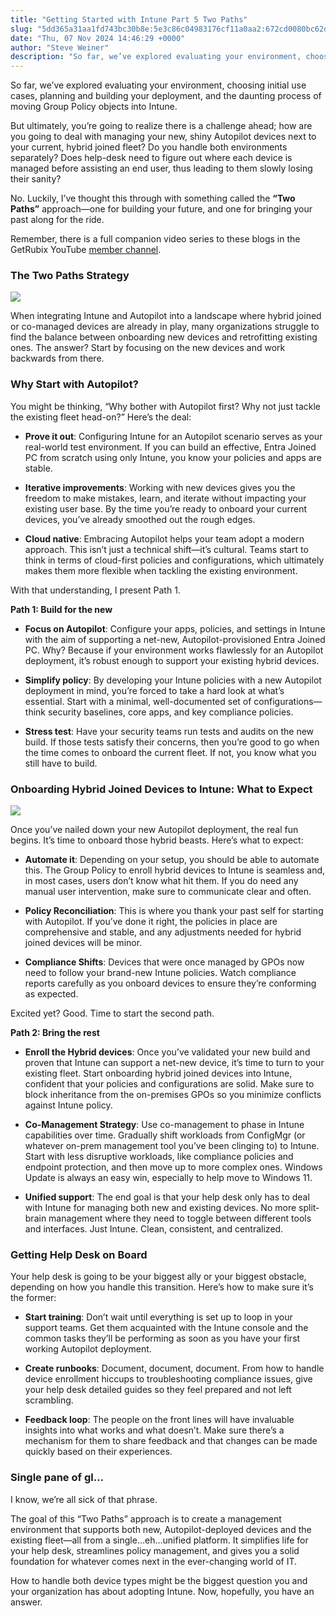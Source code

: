 ```yaml
---
title: "Getting Started with Intune Part 5 Two Paths"
slug: "5dd365a31aa1fd743bc30b8e:5e3c86c04983176cf11a0aa2:672cd0080bc62d0a6b1b7e90"
date: "Thu, 07 Nov 2024 14:46:29 +0000"
author: "Steve Weiner"
description: "So far, we’ve explored evaluating your environment, choosing initial use cases, planning and building your deployment, and the daunting process of moving Group Policy objects into Intune.But ultimately, you’re going to realize there is a challenge ahead; how are you going to deal with managing your new, shiny Autopilot devices"
---
```


So far, we’ve explored evaluating your environment, choosing initial use cases, planning and building your deployment, and the daunting process of moving Group Policy objects into Intune.

But ultimately, you’re going to realize there is a challenge ahead; how are you going to deal with managing your new, shiny Autopilot devices next to your current, hybrid joined fleet? Do you handle both environments separately? Does help-desk need to figure out where each device is managed before assisting an end user, thus leading to them slowly losing their sanity?

No. Luckily, I’ve thought this through with something called the **“Two Paths”** approach—one for building your future, and one for bringing your past along for the ride.

Remember, there is a full companion video series to these blogs in the GetRubix YouTube [member channel](https://www.youtube.com/playlist?list=UUMOF6q8UjlE5AFO52ht-G_L6A).

### The Two Paths Strategy

![](https://images.squarespace-cdn.com/content/v1/5dd365a31aa1fd743bc30b8e/49420d6e-e92d-4480-a445-b01c736dbac9/robot.png?format=1000w)

When integrating Intune and Autopilot into a landscape where hybrid joined or co-managed devices are already in play, many organizations struggle to find the balance between onboarding new devices and retrofitting existing ones. The answer? Start by focusing on the new devices and work backwards from there.

### Why Start with Autopilot?

You might be thinking, “Why bother with Autopilot first? Why not just tackle the existing fleet head-on?” Here’s the deal:

-   **Prove it out**: Configuring Intune for an Autopilot scenario serves as your real-world test environment. If you can build an effective, Entra Joined PC from scratch using only Intune, you know your policies and apps are stable.
    
-   **Iterative improvements**: Working with new devices gives you the freedom to make mistakes, learn, and iterate without impacting your existing user base. By the time you’re ready to onboard your current devices, you’ve already smoothed out the rough edges.
    
-   **Cloud native**: Embracing Autopilot helps your team adopt a modern approach. This isn’t just a technical shift—it’s cultural. Teams start to think in terms of cloud-first policies and configurations, which ultimately makes them more flexible when tackling the existing environment.
    

With that understanding, I present Path 1.

**Path 1: Build for the new**

-   **Focus on Autopilot**: Configure your apps, policies, and settings in Intune with the aim of supporting a net-new, Autopilot-provisioned Entra Joined PC. Why? Because if your environment works flawlessly for an Autopilot deployment, it’s robust enough to support your existing hybrid devices.
    
-   **Simplify policy**: By developing your Intune policies with a new Autopilot deployment in mind, you’re forced to take a hard look at what’s essential. Start with a minimal, well-documented set of configurations—think security baselines, core apps, and key compliance policies.
    
-   **Stress test**: Have your security teams run tests and audits on the new build. If those tests satisfy their concerns, then you’re good to go when the time comes to onboard the current fleet. If not, you know what you still have to build.
    

### Onboarding Hybrid Joined Devices to Intune: What to Expect

![](https://images.squarespace-cdn.com/content/v1/5dd365a31aa1fd743bc30b8e/7037e50f-4458-49c4-ba35-40fe7ca7c5ca/the-avengers-marvel.gif?format=1000w)

Once you’ve nailed down your new Autopilot deployment, the real fun begins. It’s time to onboard those hybrid beasts. Here’s what to expect:

-   **Automate it**: Depending on your setup, you should be able to automate this. The Group Policy to enroll hybrid devices to Intune is seamless and, in most cases, users don’t know what hit them. If you do need any manual user intervention, make sure to communicate clear and often.
    
-   **Policy Reconciliation**: This is where you thank your past self for starting with Autopilot. If you’ve done it right, the policies in place are comprehensive and stable, and any adjustments needed for hybrid joined devices will be minor.
    
-   **Compliance Shifts**: Devices that were once managed by GPOs now need to follow your brand-new Intune policies. Watch compliance reports carefully as you onboard devices to ensure they’re conforming as expected.
    

Excited yet? Good. Time to start the second path.

**Path 2: Bring the rest**

-   **Enroll the Hybrid devices**: Once you’ve validated your new build and proven that Intune can support a net-new device, it’s time to turn to your existing fleet. Start onboarding hybrid joined devices into Intune, confident that your policies and configurations are solid. Make sure to block inheritance from the on-premises GPOs so you minimize conflicts against Intune policy.
    
-   **Co-Management Strategy**: Use co-management to phase in Intune capabilities over time. Gradually shift workloads from ConfigMgr (or whatever on-prem management tool you’ve been clinging to) to Intune. Start with less disruptive workloads, like compliance policies and endpoint protection, and then move up to more complex ones. Windows Update is always an easy win, especially to help move to Windows 11.
    
-   **Unified support**: The end goal is that your help desk only has to deal with Intune for managing both new and existing devices. No more split-brain management where they need to toggle between different tools and interfaces. Just Intune. Clean, consistent, and centralized.
    

### Getting Help Desk on Board

Your help desk is going to be your biggest ally or your biggest obstacle, depending on how you handle this transition. Here’s how to make sure it’s the former:

-   **Start training**: Don’t wait until everything is set up to loop in your support teams. Get them acquainted with the Intune console and the common tasks they’ll be performing as soon as you have your first working Autopilot deployment.
    
-   **Create runbooks**: Document, document, document. From how to handle device enrollment hiccups to troubleshooting compliance issues, give your help desk detailed guides so they feel prepared and not left scrambling.
    
-   **Feedback loop**: The people on the front lines will have invaluable insights into what works and what doesn’t. Make sure there’s a mechanism for them to share feedback and that changes can be made quickly based on their experiences.
    

### Single pane of gl…

I know, we’re all sick of that phrase.

The goal of this “Two Paths” approach is to create a management environment that supports both new, Autopilot-deployed devices and the existing fleet—all from a single…eh…unified platform. It simplifies life for your help desk, streamlines policy management, and gives you a solid foundation for whatever comes next in the ever-changing world of IT.

How to handle both device types might be the biggest question you and your organization has about adopting Intune. Now, hopefully, you have an answer.
